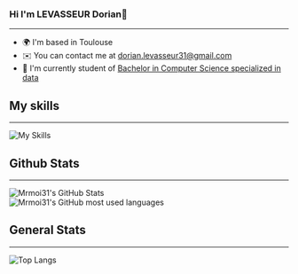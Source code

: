 <!--
**CaptainBoulbi/CaptainBoulbi** is a ✨ _special_ ✨ repository because its `README.md` (this file) appears on your GitHub profile.

Here are some ideas to get you started:

- 🔭 I’m currently working on ...
- 🌱 I’m currently learning ...
- 👯 I’m looking to collaborate on ...
- 🤔 I’m looking for help with ...
- 💬 Ask me about ...
- 📫 How to reach me: ...
- 😄 Pronouns: ...
- ⚡ Fun fact: ...
-->


### Hi I'm LEVASSEUR Dorian👋
---

* 🌍  I'm based in Toulouse
* ✉️  You can contact me at [dorian.levasseur31@gmail.com](mailto:dorian.levasseur31@gmail.com)
* 🚀  I'm currently student of [Bachelor in Computer Science specialized in data](https://www.univ-tlse3.fr/but-specialite-informatique)

## My skills
---

![My Skills](https://skillicons.dev/icons?i=html,java,css,c,py)

## Github Stats
---

  <img src="https://github-readme-stats.vercel.app/api?username=Mrmoi31&theme=great-gatsby&show_icons=true" alt="Mrmoi31's GitHub Stats" />
  <br>
  <img src="https://github-readme-stats.vercel.app/api/top-langs/?username=Mrmoi31&theme=great-gatsby&langs_count=64" alt="Mrmoi31's GitHub most used languages"/>

## General Stats
---

![Top Langs](https://github-readme-stats.vercel.app/api/wakatime/?username=mrmoi&layout=compact&theme=great-gatsby&langs_count=64&custom_title=Stats)
